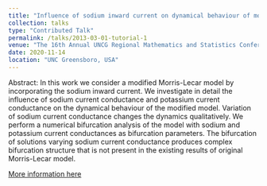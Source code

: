 ```yaml
---
title: "Influence of sodium inward current on dynamical behaviour of modified Morris–Lecar model"
collection: talks
type: "Contributed Talk"
permalink: /talks/2013-03-01-tutorial-1
venue: "The 16th Annual UNCG Regional Mathematics and Statistics Conference"
date: 2020-11-14
location: "UNC Greensboro, USA"
---
```

Abstract: In this work we consider a modified Morris-Lecar model by incorporating the sodium inward current. We investigate in detail the influence of sodium current conductance and potassium current conductance on the dynamical behaviour of the modified model. Variation of sodium current conductance changes the dynamics qualitatively. We perform a numerical bifurcation analysis of the model with sodium and potassium current conductances as bifurcation parameters. The bifurcation of solutions varying sodium current conductance produces complex bifurcation structure that is not present in the existing results of original Morris-Lecar model.


[More information here](https://mathstats.uncg.edu/rmsc/)
